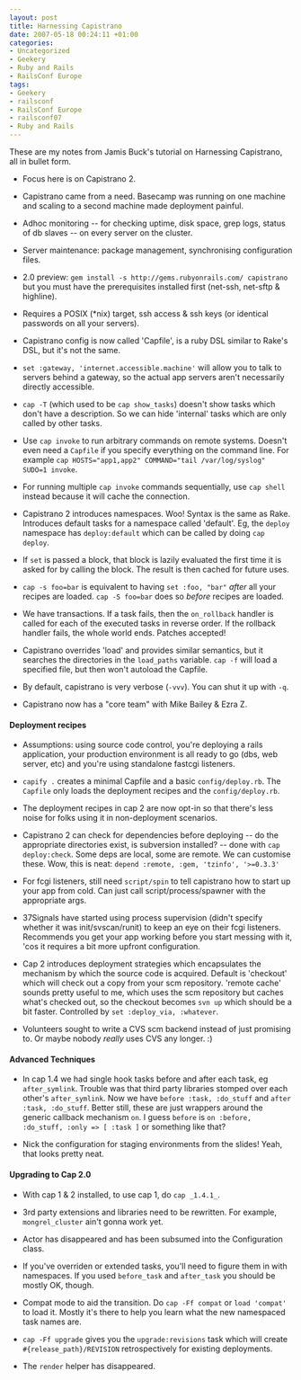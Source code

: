 ```yaml
---
layout: post
title: Harnessing Capistrano
date: 2007-05-18 00:24:11 +01:00
categories:
- Uncategorized
- Geekery
- Ruby and Rails
- RailsConf Europe
tags:
- Geekery
- railsconf
- RailsConf Europe
- railsconf07
- Ruby and Rails
---
```

These are my notes from Jamis Buck's tutorial on Harnessing Capistrano, all in bullet form.

* Focus here is on Capistrano 2.

* Capistrano came from a need. Basecamp was running on one machine and scaling to a second machine made deployment painful.

* Adhoc monitoring -- for checking uptime, disk space, grep logs, status of db slaves -- on every server on the cluster.

* Server maintenance: package management, synchronising configuration files.

* 2.0 preview: `gem install -s http://gems.rubyonrails.com/ capistrano` but you must have the prerequisites installed first (net-ssh, net-sftp & highline).

* Requires a POSIX (\*nix) target, ssh access & ssh keys (or identical passwords on all your servers).

* Capistrano config is now called 'Capfile', is a ruby DSL similar to Rake's DSL, but it's not the same.

* `set :gateway, 'internet.accessible.machine'` will allow you to talk to servers behind a gateway, so the actual app servers aren't necessarily directly accessible.

* `cap -T` (which used to be `cap show_tasks`) doesn't show tasks which don't have a description. So we can hide 'internal' tasks which are only called by other tasks.

* Use `cap invoke` to run arbitrary commands on remote systems. Doesn't even need a `Capfile` if you specify everything on the command line. For example `cap HOSTS="app1,app2" COMMAND="tail /var/log/syslog" SUDO=1 invoke`.

* For running multiple `cap invoke` commands sequentially, use `cap shell` instead because it will cache the connection.

* Capistrano 2 introduces namespaces. Woo! Syntax is the same as Rake.  Introduces default tasks for a namespace called 'default'. Eg, the `deploy` namespace has `deploy:default` which can be called by doing `cap deploy`.

* If `set` is passed a block, that block is lazily evaluated the first time it is asked for by calling the block. The result is then cached for future uses.

* `cap -s foo=bar` is equivalent to having `set :foo, "bar"` *after* all your recipes are loaded.  `cap -S foo=bar` does so *before* recipes are loaded.

* We have transactions. If a task fails, then the `on_rollback` handler is called for each of the executed tasks in reverse order. If the rollback handler fails, the whole world ends. Patches accepted!

* Capistrano overrides 'load' and provides similar semantics, but it searches the directories in the `load_paths` variable. `cap -f` will load a specified file, but then won't autoload the Capfile.

* By default, capistrano is very verbose (`-vvv`). You can shut it up with `-q`.

* Capistrano now has a "core team" with Mike Bailey & Ezra Z.

#### Deployment recipes

* Assumptions: using source code control, you're deploying a rails application, your production environment is all ready to go (dbs, web server, etc) and you're using standalone fastcgi listeners.

* `capify .` creates a minimal Capfile and a basic `config/deploy.rb`. The `Capfile` only loads the deployment recipes and the `config/deploy.rb`.

* The deployment recipes in cap 2 are now opt-in so that there's less noise for folks using it in non-deployment scenarios.

* Capistrano 2 can check for dependencies before deploying -- do the appropriate directories exist, is subversion installed? -- done with `cap deploy:check`. Some deps are local, some are remote. We can customise these. Wow, this is neat: `depend :remote, :gem, 'tzinfo', '>=0.3.3'`

* For fcgi listeners, still need `script/spin` to tell capistrano how to start up your app from cold. Can just call script/process/spawner with the appropriate args.

* 37Signals have started using process supervision (didn't specify whether it was init/svscan/runit) to keep an eye on their fcgi listeners. Recommends you get your app working before you start messing with it, 'cos it requires a bit more upfront configuration.

* Cap 2 introduces deployment strategies which encapsulates the mechanism by which the source code is acquired. Default is 'checkout' which will check out a copy from your scm repository. 'remote cache' sounds pretty useful to me, which uses the scm repository but caches what's checked out, so the checkout becomes `svn up` which should be a bit faster. Controlled by `set :deploy_via, :whatever`.

* Volunteers sought to write a CVS scm backend instead of just promising to. Or maybe nobody *really* uses CVS any longer. :)

#### Advanced Techniques

* In cap 1.4 we had single hook tasks before and after each task, eg `after_symlink`. Trouble was that third party libraries stomped over each other's `after_symlink`. Now we have `before :task, :do_stuff` and `after :task, :do_stuff`. Better still, these are just wrappers around the generic callback mechanism `on`. I guess `before` is `on :before, :do_stuff, :only => [ :task ]` or something like that?

* Nick the configuration for staging environments from the slides! Yeah, that looks pretty neat.

#### Upgrading to Cap 2.0

* With cap 1 & 2 installed, to use cap 1, do `cap _1.4.1_`.

* 3rd party extensions and libraries need to be rewritten. For example, `mongrel_cluster` ain't gonna work yet.

* Actor has disappeared and has been subsumed into the Configuration class.

* If you've overriden or extended tasks, you'll need to figure them in with namespaces. If you used `before_task` and `after_task` you should be mostly OK, though.

* Compat mode to aid the transition. Do `cap -Ff compat` or `load 'compat'` to load it. Mostly it's there to help you learn what the new namespaced task names are.

* `cap -Ff upgrade` gives you the `upgrade:revisions` task which will create `#{release_path}/REVISION` retrospectively for existing deployments.

* The `render` helper has disappeared.
